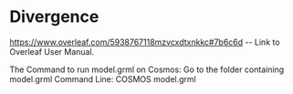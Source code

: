 # Divergence

https://www.overleaf.com/5938767118mzvcxdtxnkkc#7b6c6d -- Link to Overleaf User Manual.


The Command to run model.grml on Cosmos:
Go to the folder containing model.grml
Command Line: COSMOS model.grml 
